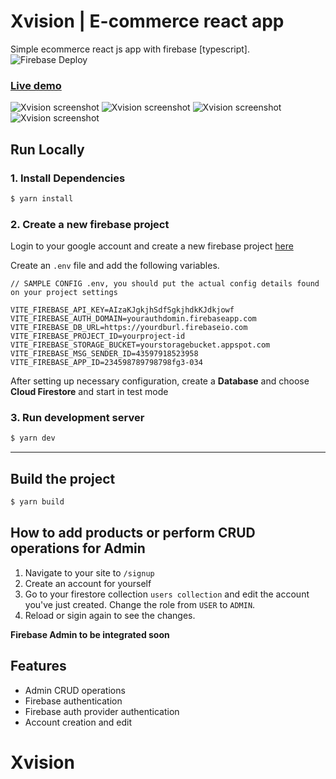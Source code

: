 # Xvision | E-commerce react app
Simple ecommerce react js app with firebase [typescript].
![Firebase Deploy](https://github.com/jgudo/ecommerce-react/workflows/Firebase%20Deploy/badge.svg)

### [Live demo](https://Xvision-ecommerce.web.app/)

![Xvision screenshot](https://raw.githubusercontent.com/jgudo/ecommerce-react/master/static/screeny1.png)
![Xvision screenshot](https://raw.githubusercontent.com/jgudo/ecommerce-react/master/static/screeny2.png)
![Xvision screenshot](https://raw.githubusercontent.com/jgudo/ecommerce-react/master/static/screeny3.png)
![Xvision screenshot](https://raw.githubusercontent.com/jgudo/ecommerce-react/master/static/screeny7.png)

## Run Locally
### 1. Install Dependencies
```sh
$ yarn install
```

### 2. Create a new firebase project
Login to your google account and create a new firebase project [here](https://console.firebase.google.com/u/0/)

Create an `.env` file and add the following variables.

```
// SAMPLE CONFIG .env, you should put the actual config details found on your project settings

VITE_FIREBASE_API_KEY=AIzaKJgkjhSdfSgkjhdkKJdkjowf
VITE_FIREBASE_AUTH_DOMAIN=yourauthdomin.firebaseapp.com
VITE_FIREBASE_DB_URL=https://yourdburl.firebaseio.com
VITE_FIREBASE_PROJECT_ID=yourproject-id
VITE_FIREBASE_STORAGE_BUCKET=yourstoragebucket.appspot.com
VITE_FIREBASE_MSG_SENDER_ID=43597918523958
VITE_FIREBASE_APP_ID=234598789798798fg3-034

``` 

After setting up necessary configuration,
create a **Database** and choose **Cloud Firestore** and start in test mode

### 3. Run development server
```sh 
$ yarn dev
```

---

## Build the project
```sh
$ yarn build
```

## How to add products or perform CRUD operations for Admin
1. Navigate to your site to `/signup`
2. Create an account for yourself
3. Go to your firestore collection `users collection` and edit the account you've just created. Change the role from `USER` to `ADMIN`.
4. Reload or sigin again to see the changes. 

**Firebase Admin to be integrated soon**

## Features

* Admin CRUD operations
* Firebase authentication
* Firebase auth provider authentication
* Account creation and edit

# Xvision
